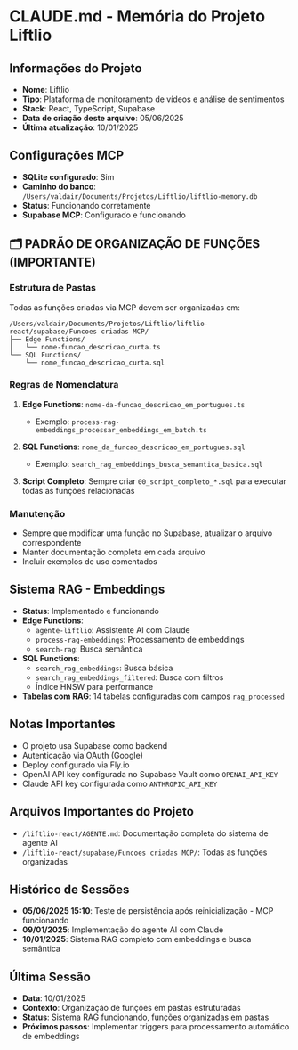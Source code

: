 # CLAUDE.md - Memória do Projeto Liftlio

## Informações do Projeto
- **Nome**: Liftlio
- **Tipo**: Plataforma de monitoramento de vídeos e análise de sentimentos
- **Stack**: React, TypeScript, Supabase
- **Data de criação deste arquivo**: 05/06/2025
- **Última atualização**: 10/01/2025

## Configurações MCP
- **SQLite configurado**: Sim
- **Caminho do banco**: `/Users/valdair/Documents/Projetos/Liftlio/liftlio-memory.db`
- **Status**: Funcionando corretamente
- **Supabase MCP**: Configurado e funcionando

## 🗂️ PADRÃO DE ORGANIZAÇÃO DE FUNÇÕES (IMPORTANTE)

### Estrutura de Pastas
Todas as funções criadas via MCP devem ser organizadas em:
```
/Users/valdair/Documents/Projetos/Liftlio/liftlio-react/supabase/Funcoes criadas MCP/
├── Edge Functions/
│   └── nome-funcao_descricao_curta.ts
└── SQL Functions/
    └── nome_funcao_descricao_curta.sql
```

### Regras de Nomenclatura
1. **Edge Functions**: `nome-da-funcao_descricao_em_portugues.ts`
   - Exemplo: `process-rag-embeddings_processar_embeddings_em_batch.ts`
   
2. **SQL Functions**: `nome_da_funcao_descricao_em_portugues.sql`
   - Exemplo: `search_rag_embeddings_busca_semantica_basica.sql`

3. **Script Completo**: Sempre criar `00_script_completo_*.sql` para executar todas as funções relacionadas

### Manutenção
- Sempre que modificar uma função no Supabase, atualizar o arquivo correspondente
- Manter documentação completa em cada arquivo
- Incluir exemplos de uso comentados

## Sistema RAG - Embeddings
- **Status**: Implementado e funcionando
- **Edge Functions**:
  - `agente-liftlio`: Assistente AI com Claude
  - `process-rag-embeddings`: Processamento de embeddings
  - `search-rag`: Busca semântica
- **SQL Functions**:
  - `search_rag_embeddings`: Busca básica
  - `search_rag_embeddings_filtered`: Busca com filtros
  - Índice HNSW para performance
- **Tabelas com RAG**: 14 tabelas configuradas com campos `rag_processed`

## Notas Importantes
- O projeto usa Supabase como backend
- Autenticação via OAuth (Google)
- Deploy configurado via Fly.io
- OpenAI API key configurada no Supabase Vault como `OPENAI_API_KEY`
- Claude API key configurada como `ANTHROPIC_API_KEY`

## Arquivos Importantes do Projeto
- `/liftlio-react/AGENTE.md`: Documentação completa do sistema de agente AI
- `/liftlio-react/supabase/Funcoes criadas MCP/`: Todas as funções organizadas

## Histórico de Sessões
- **05/06/2025 15:10**: Teste de persistência após reinicialização - MCP funcionando
- **09/01/2025**: Implementação do agente AI com Claude
- **10/01/2025**: Sistema RAG completo com embeddings e busca semântica

## Última Sessão
- **Data**: 10/01/2025
- **Contexto**: Organização de funções em pastas estruturadas
- **Status**: Sistema RAG funcionando, funções organizadas em pastas
- **Próximos passos**: Implementar triggers para processamento automático de embeddings
